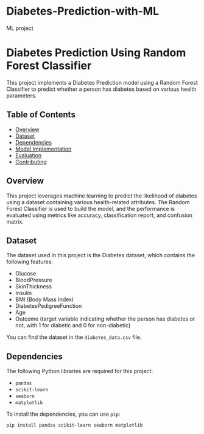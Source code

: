 # Diabetes-Prediction-with-ML
ML project
# Diabetes Prediction Using Random Forest Classifier

This project implements a Diabetes Prediction model using a Random Forest Classifier to predict whether a person has diabetes based on various health parameters.

## Table of Contents
- [Overview](#overview)
- [Dataset](#dataset)
- [Dependencies](#dependencies)
- [Model Implementation](#model-implementation)
- [Evaluation](#evaluation)
- [Contributing](#contributing)

## Overview
This project leverages machine learning to predict the likelihood of diabetes using a dataset containing various health-related attributes. The Random Forest Classifier is used to build the model, and the performance is evaluated using metrics like accuracy, classification report, and confusion matrix.

## Dataset
The dataset used in this project is the Diabetes dataset, which contains the following features:
- Glucose
- BloodPressure
- SkinThickness
- Insulin
- BMI (Body Mass Index)
- DiabetesPedigreeFunction
- Age
- Outcome (target variable indicating whether the person has diabetes or not, with 1 for diabetic and 0 for non-diabetic)

You can find the dataset in the `diabetes_data.csv` file.

## Dependencies
The following Python libraries are required for this project:
- `pandas`
- `scikit-learn`
- `seaborn`
- `matplotlib`

To install the dependencies, you can use `pip`:

```bash
pip install pandas scikit-learn seaborn matplotlib
